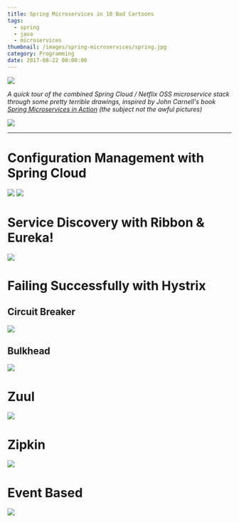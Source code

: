 ```yaml
---
title: Spring Microservices in 10 Bad Cartoons
tags:
  - spring
  - java
  - microservices
thumbnail: /images/spring-microservices/spring.jpg
category: Programming
date: 2017-08-22 00:00:00
---
```


![](/images/spring-microservices/spring.jpg)

*A quick tour of the combined Spring Cloud / Netflix OSS microservice stack through some pretty terrible drawings, inspired by John Carnell's book [Spring Microservices in Action](https://www.manning.com/books/spring-microservices-in-action) (the subject not the awful pictures)*

![](/images/spring-microservices/netflix.png)

---

# Configuration Management with Spring Cloud

![](/images/spring-microservices/kaboom.png)
![](/images/spring-microservices/config.png)

# Service Discovery with Ribbon & Eureka!

![](/images/spring-microservices/eureka.png)

# Failing Successfully with Hystrix

## Circuit Breaker

![](/images/spring-microservices/circuitbreaker.png)

## Bulkhead

![](/images/spring-microservices/bulkhead.png)

# Zuul

![](/images/spring-microservices/zuul.png)

# Zipkin

![](/images/spring-microservices/zipkin.png)

# Event Based
![](/images/spring-microservices/messages.png)
